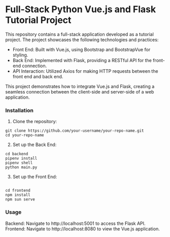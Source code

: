 # Full-Stack Python Vue.js and Flask Tutorial Project

This repository contains a full-stack application developed as a tutorial project. The project showcases the following technologies and practices:

- Front End: Built with Vue.js, using Bootstrap and BootstrapVue for styling.
- Back End: Implemented with Flask, providing a RESTful API for the front-end connection.
- API Interaction: Utilized Axios for making HTTP requests between the front end and back end.

This project demonstrates how to integrate Vue.js and Flask, creating a seamless connection between the client-side and server-side of a web application.

### Installation

1. Clone the repository:

```
git clone https://github.com/your-username/your-repo-name.git
cd your-repo-name
```

2. Set up the Back End:

```
cd backend
pipenv install
pipenv shell
python main.py
```

3. Set up the Front End:

```

cd frontend
npm install
npm sun serve
```

### Usage

Backend: Navigate to http://localhost:5001 to access the Flask API.
Frontend: Navigate to http://localhost:8080 to view the Vue.js application.
